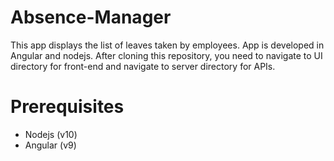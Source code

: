 # Absence-Manager

This app displays the list of leaves taken by employees. App is developed in Angular and nodejs. After cloning this repository, you need to navigate to UI directory for front-end and navigate to server directory for APIs.


# Prerequisites

* Nodejs (v10)
* Angular (v9)
